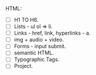 HTML:

- [ ] H1 TO H6.
- [ ] Lists - ul ol => li.
- [ ] Links - href, link, hyperlinks - a.
- [ ] img + audio + video.
- [ ] Forms - input submit.
- [ ] semantic HTML.
- [ ] Typographic Tags.
- [ ] Project.
